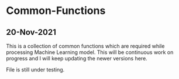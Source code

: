 # Common-Functions
## 20-Nov-2021

This is a collection of common functions which are required while processing Machine Learning model. This will be continuous work on progress and I will keep updating the newer versions here.

File is still under testing.
